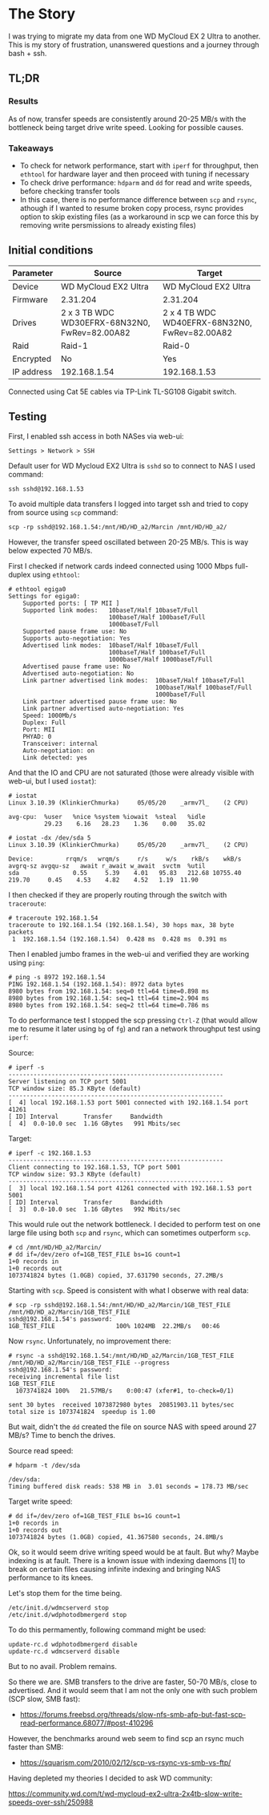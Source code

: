 # The Story

I was trying to migrate my data from one WD MyCloud EX 2 Ultra to another. This is my story of frustration, unanswered questions and a journey through bash + ssh.

## TL;DR

### Results

As of now, transfer speeds are consistently around 20-25 MB/s with the bottleneck being target drive write speed. Looking for possible causes.

### Takeaways

* To check for network performance, start with `iperf` for throughput, then `ethtool` for hardware layer and then proceed with tuning if necessary
* To check drive performance: `hdparm` and `dd` for read and write speeds, before checking transfer tools
* In this case, there is no performance difference between `scp` and `rsync`, athough if I wanted to resume broken copy process, rsync provides option to skip existing files (as a workaround in scp we can force this by removing write persmissions to already existing files)

## Initial conditions

| Parameter | Source | Target |
|-|-|-|
| Device | WD MyCloud EX2 Ultra | WD MyCloud EX2 Ultra |
| Firmware | 2.31.204 | 2.31.204 |
| Drives | 2 x 3 TB WDC WD30EFRX-68N32N0, FwRev=82.00A82 | 2 x 4 TB WDC WD40EFRX-68N32N0, FwRev=82.00A82 |
| Raid | Raid-1 | Raid-0 |
| Encrypted | No | Yes |
| IP address | 192.168.1.54 | 192.168.1.53 |

Connected using Cat 5E cables via TP-Link TL-SG108 Gigabit switch.

## Testing

First, I enabled ssh access in both NASes via web-ui:

```Settings > Network > SSH```

Default user for WD Mycloud EX2 Ultra is `sshd` so to connect to NAS I used command:

```ssh sshd@192.168.1.53```

To avoid multiple data transfers I logged into target ssh and tried to copy from source using `scp` command:

```
scp -rp sshd@192.168.1.54:/mnt/HD/HD_a2/Marcin /mnt/HD/HD_a2/
```

However, the transfer speed oscillated between 20-25 MB/s. This is way below expected 70 MB/s.

First I checked if network cards indeed connected using 1000 Mbps full-duplex using `ethtool`:

```
# ethtool egiga0
Settings for egiga0:
	Supported ports: [ TP MII ]
	Supported link modes:   10baseT/Half 10baseT/Full 
	                        100baseT/Half 100baseT/Full 
	                        1000baseT/Full 
	Supported pause frame use: No
	Supports auto-negotiation: Yes
	Advertised link modes:  10baseT/Half 10baseT/Full 
	                        100baseT/Half 100baseT/Full 
	                        1000baseT/Half 1000baseT/Full 
	Advertised pause frame use: No
	Advertised auto-negotiation: No
	Link partner advertised link modes:  10baseT/Half 10baseT/Full 
	                                     100baseT/Half 100baseT/Full 
	                                     1000baseT/Full 
	Link partner advertised pause frame use: No
	Link partner advertised auto-negotiation: Yes
	Speed: 1000Mb/s
	Duplex: Full
	Port: MII
	PHYAD: 0
	Transceiver: internal
	Auto-negotiation: on
	Link detected: yes
```

And that the IO and CPU are not saturated (those were already visible with web-ui, but I used `iostat`):

```
# iostat
Linux 3.10.39 (KlinkierChmurka) 	05/05/20 	_armv7l_	(2 CPU)

avg-cpu:  %user   %nice %system %iowait  %steal   %idle
          29.23    6.16   28.23    1.36    0.00   35.02
```

```
# iostat -dx /dev/sda 5
Linux 3.10.39 (KlinkierChmurka) 	05/05/20 	_armv7l_	(2 CPU)

Device:         rrqm/s   wrqm/s     r/s     w/s    rkB/s    wkB/s avgrq-sz avgqu-sz   await r_await w_await  svctm  %util
sda               0.55     5.39    4.01   95.83   212.68 10755.40   219.70     0.45    4.53    4.82    4.52   1.19  11.90
```

I then checked if they are properly routing through the switch with `traceroute`:

```
# traceroute 192.168.1.54
traceroute to 192.168.1.54 (192.168.1.54), 30 hops max, 38 byte packets
 1  192.168.1.54 (192.168.1.54)  0.428 ms  0.428 ms  0.391 ms
 ```

Then I enabled jumbo frames in the web-ui and verified they are working using `ping`:

```
# ping -s 8972 192.168.1.54
PING 192.168.1.54 (192.168.1.54): 8972 data bytes
8980 bytes from 192.168.1.54: seq=0 ttl=64 time=0.898 ms
8980 bytes from 192.168.1.54: seq=1 ttl=64 time=2.904 ms
8980 bytes from 192.168.1.54: seq=2 ttl=64 time=0.786 ms
```

To do performance test I stopped the scp pressing `Ctrl-Z` (that would allow me to resume it later using `bg` of `fg`) and ran a network throughput test using `iperf`:

Source: 
```
# iperf -s
------------------------------------------------------------
Server listening on TCP port 5001
TCP window size: 85.3 KByte (default)
------------------------------------------------------------
[  4] local 192.168.1.53 port 5001 connected with 192.168.1.54 port 41261
[ ID] Interval       Transfer     Bandwidth
[  4]  0.0-10.0 sec  1.16 GBytes   991 Mbits/sec
```

Target:
```
# iperf -c 192.168.1.53
------------------------------------------------------------
Client connecting to 192.168.1.53, TCP port 5001
TCP window size: 93.3 KByte (default)
------------------------------------------------------------
[  3] local 192.168.1.54 port 41261 connected with 192.168.1.53 port 5001
[ ID] Interval       Transfer     Bandwidth
[  3]  0.0-10.0 sec  1.16 GBytes   992 Mbits/sec
```

This would rule out the network bottleneck. I decided to perform test on one large file using both `scp` and `rsync`, which can sometimes outperform `scp`.

```
# cd /mnt/HD/HD_a2/Marcin/
# dd if=/dev/zero of=1GB_TEST_FILE bs=1G count=1
1+0 records in
1+0 records out
1073741824 bytes (1.0GB) copied, 37.631790 seconds, 27.2MB/s
```

Starting with `scp`. Speed is consistent with what I obserwe with real data:
```
# scp -rp sshd@192.168.1.54:/mnt/HD/HD_a2/Marcin/1GB_TEST_FILE /mnt/HD/HD_a2/Marcin/1GB_TEST_FILE
sshd@192.168.1.54's password: 
1GB_TEST_FILE                 100% 1024MB  22.2MB/s   00:46 
```

Now `rsync`. Unfortunately, no improvement there:

```
# rsync -a sshd@192.168.1.54:/mnt/HD/HD_a2/Marcin/1GB_TEST_FILE /mnt/HD/HD_a2/Marcin/1GB_TEST_FILE --progress
sshd@192.168.1.54's password: 
receiving incremental file list
1GB_TEST_FILE
  1073741824 100%   21.57MB/s    0:00:47 (xfer#1, to-check=0/1)

sent 30 bytes  received 1073872980 bytes  20851903.11 bytes/sec
total size is 1073741824  speedup is 1.00
```

But wait, didn't the `dd` created the file on source NAS with speed around 27 MB/s? Time to bench the drives.

Source read speed:

```
# hdparm -t /dev/sda

/dev/sda:
Timing buffered disk reads: 538 MB in  3.01 seconds = 178.73 MB/sec
```

Target write speed:

```
# dd if=/dev/zero of=1GB_TEST_FILE bs=1G count=1
1+0 records in
1+0 records out
1073741824 bytes (1.0GB) copied, 41.367580 seconds, 24.8MB/s
```

Ok, so it would seem drive writing speed would be at fault. But why? Maybe indexing is at fault. There is a known issue with indexing daemons [1] to break on certain files causing infinite indexing and bringing NAS performance to its knees.

Let's stop them for the time being. 

```
/etc/init.d/wdmcserverd stop
/etc/init.d/wdphotodbmergerd stop
```

To do this permamently, following command might be used:

```
update-rc.d wdphotodbmergerd disable
update-rc.d wdmcserverd disable
```

But to no avail. Problem remains.

So there we are. SMB transfers to the drive are faster, 50-70 MB/s, close to advertised. And it would seem that I am not the only one with such problem (SCP slow, SMB fast):

* https://forums.freebsd.org/threads/slow-nfs-smb-afp-but-fast-scp-read-performance.68077/#post-410296

However, the benchmarks around web seem to find scp an rsync much faster than SMB:

* https://squarism.com/2010/02/12/scp-vs-rsync-vs-smb-vs-ftp/

Having depleted my theories I decided to ask WD community:

https://community.wd.com/t/wd-mycloud-ex2-ultra-2x4tb-slow-write-speeds-over-ssh/250988
